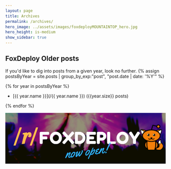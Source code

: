 ```yaml
---
layout: page
title: Archives
permalink: /archives/            
hero_image: ../assets/images/foxdeployMOUNTAINTOP_hero.jpg
hero_height: is-medium
show_sidebar: true
---
```

## FoxDeploy Older posts
If you'd like to dig into posts from a given year, look no further.
{% assign postsByYear = site.posts | group_by_exp:"post", "post.date | date: '%Y'" %} 


{% for year in postsByYear %}

* [{{ year.name }}](/{{ year.name }}) ({{year.size}} posts)

{% endfor %}



<a href="https://reddit.com/r/foxdeploy"><img src="/assets/images/foxdeploySubreddit.png" alt="depicts a crowd of people in a night club with colored lights and says 'join the foxdeploy subrreddit today'" ></a><br>                